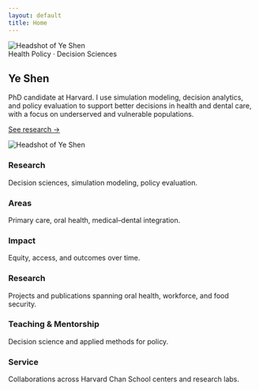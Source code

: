 ```yaml
---
layout: default
title: Home
---
```


<section class="hero">
  <div class="headshot">
    <img src="{{ '/assets/img/headshot.jpg' | relative_url }}" alt="Headshot of Ye Shen" />
  </div>
  <div>
    <div class="badge">Health Policy · Decision Sciences</div>
    <h1>Ye Shen</h1>
    <p class="lede">PhD candidate at Harvard. I use simulation modeling, decision analytics, and policy evaluation to support better decisions in health and dental care, with a focus on underserved and vulnerable populations.</p>
    <p><a href="{{ '/research/' | relative_url }}" class="btn">See research →</a></p>
  </div>
  <div class="headshot-wrap">
  <div class="headshot"><img src="{{ '/assets/img/headshot.jpg' | relative_url }}" alt="Headshot of Ye Shen" loading="lazy"></div>
</div>
</section>

<section class="section">
  <div class="grid-3">
    <div><h3>Research</h3><p>Decision sciences, simulation modeling, policy evaluation.</p></div>
    <div><h3>Areas</h3><p>Primary care, oral health, medical–dental integration.</p></div>
    <div><h3>Impact</h3><p>Equity, access, and outcomes over time.</p></div>
  </div>
</section>

<section class="section">
  <div class="grid-3">
    <div><h3>Research</h3><p>Projects and publications spanning oral health, workforce, and food security.</p></div>
    <div><h3>Teaching & Mentorship</h3><p>Decision science and applied methods for policy.</p></div>
    <div><h3>Service</h3><p>Collaborations across Harvard Chan School centers and research labs.</p></div>
  </div>
</section>